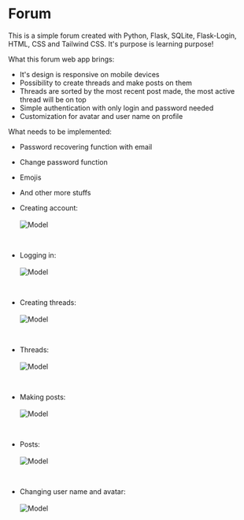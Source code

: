 # Forum
This is a simple forum created with Python, Flask, SQLite, Flask-Login, HTML, CSS and Tailwind CSS. It's purpose is learning purpose!


What this forum web app brings:
- It's design is responsive on mobile devices
- Possibility to create threads and make posts on them
- Threads are sorted by the most recent post made, the most active thread will be on top
- Simple authentication with only login and password needed
- Customization for avatar and user name on profile

What needs to be implemented:
- Password recovering function with email
- Change password function
- Emojis
- And other more stuffs<br/>

- Creating account:<br/><br/>
![Model](https://i.imgur.com/9BORsvF.png)
<br/>

- Logging in:<br/><br/>
![Model](https://i.imgur.com/9BORsvF.png)
<br/>

- Creating threads:<br/><br/>
![Model](https://i.imgur.com/9BORsvF.png)
<br/>

- Threads:<br/><br/>
![Model](https://i.imgur.com/9BORsvF.png)
<br/>

- Making posts:<br/><br/>
![Model](https://i.imgur.com/9BORsvF.png)
<br/>

- Posts:<br/><br/>
![Model](https://i.imgur.com/9BORsvF.png)
<br/>

- Changing user name and avatar:<br/><br/>
![Model](https://i.imgur.com/9BORsvF.png)
<br/>

